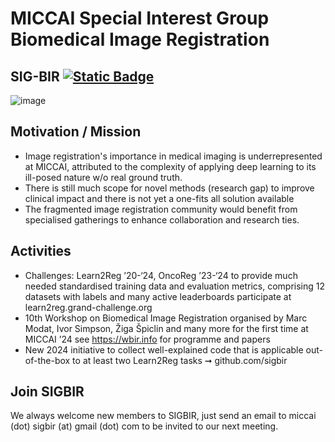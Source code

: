 # MICCAI Special Interest Group Biomedical Image Registration 
## SIG-BIR [![Static Badge](https://img.shields.io/badge/MICCAI-SIG_BIR-%2337677e?style=flat&labelColor=%23ececec&link=https%3A%2F%2Fmiccai.org%2Findex.php%2Fspecial-interest-groups%2Fbir%2F)](https://miccai.org/index.php/special-interest-groups/bir/)
![image](https://github.com/user-attachments/assets/d38e3baf-2111-4bcf-8537-cfc58dc33013)


## Motivation / Mission
- Image registration's importance in medical imaging is underrepresented at MICCAI, attributed to the complexity of applying deep learning to its ill-posed nature w/o real ground truth.
- There is still much scope for novel methods (research gap) to improve clinical impact and there is not yet a one-fits all solution available 
- The fragmented image registration community would benefit from specialised gatherings to enhance collaboration and research ties.

## Activities
- Challenges: Learn2Reg ’20-‘24, OncoReg ’23-‘24 to provide much needed standardised training data and evaluation metrics, comprising 12 datasets with labels and many active leaderboards 
participate at learn2reg.grand-challenge.org 
- 10th Workshop on Biomedical Image Registration organised by Marc Modat, Ivor Simpson, Žiga Špiclin and many more for the first time at MICCAI ’24
see https://wbir.info for programme and papers
- New 2024 initiative to collect well-explained code that is applicable out-of-the-box to at least two Learn2Reg tasks ➞ github.com/sigbir

## Join SIGBIR
We always welcome new members to SIGBIR, just send an email to miccai (dot) sigbir (at) gmail (dot) com to be invited to our next meeting.
